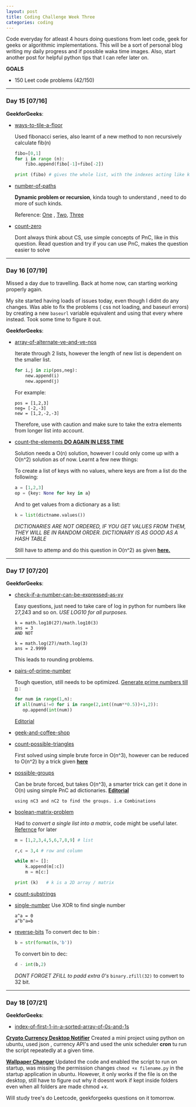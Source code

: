 ```yaml
---
layout: post
title: Coding Challenge Week Three
categories: coding
---
```


Code everyday for atleast 4 hours doing questions from leet code, geek for geeks or algorithmic implementations. This will be a sort of personal blog writing my daily progress and if possible waka time images. Also, start another post for helpful python tips that I can refer later on.

**GOALS**
* 150 Leet code problems (42/150) 



---
### **Day 15** [07/16]

**GeekforGeeks**:
* [ways-to-tile-a-floor](http://practice.geeksforgeeks.org/problems/ways-to-tile-a-floor/00)

	Used fibonacci series, also learnt of a new method to non recursively calculate fib(n)
	```python
	fibo=[0,1]
	for i in range (n):
		fibo.append(fibo[-1]+fibo[-2])

	print (fibo) # gives the whole list, with the indexes acting like keys in a dictionary
	```
* [number-of-paths](http://practice.geeksforgeeks.org/problems/number-of-paths/0)
	
	**Dynamic problem or recursion**, kinda tough to understand , need to do more of such kinds. 

	Reference: [One](http://algorithms.tutorialhorizon.com/dynamic-programming-count-all-paths-from-top-left-to-bottom-right-of-a-mxn-matrix/)
	, [Two](http://www.geeksforgeeks.org/count-possible-paths-top-left-bottom-right-nxm-matrix/), [Three](http://algorithms.tutorialhorizon.com/print-all-paths-from-top-left-to-bottom-right-in-two-dimensional-array/)

* [count-zero](http://practice.geeksforgeeks.org/problems/count-zero/0)	

	Dont always think about CS, use simple concepts of PnC, like in this question. Read question and try if you can use PnC, makes the question easier to solve

---
### **Day 16** [07/19]

Missed a day due to travelling. Back at home now, can starting working properly again. 

My site started having loads of issues today, even though I didnt do any changes. Was able to fix the problems ( css not loading, and baseurl errors) by creating a new ```baseurl``` variable equivalent and using that every where instead. Took some time to figure it out. 

**GeekforGeeks**:
* [array-of-alternate-ve-and-ve-nos](http://practice.geeksforgeeks.org/problems/array-of-alternate-ve-and-ve-nos/0)
	
	Iterate through 2 lists, however the length of new list is dependent on the smaller list.
	
	```python
	for i,j in zip(pos,neg):
		new.append(i)
		new.append(j)
	```
	For example:
	```
	pos = [1,2,3]
	neg= [-2,-3]
	new = [1,2,-2,-3]
	```
	Therefore, use with caution and make sure to take the extra elements from longer list into account.

* [count-the-elements **DO AGAIN IN LESS TIME**](http://practice.geeksforgeeks.org/problems/count-the-elements/0)
	
	Solution needs a O(n) solution, however I could only come up with a O(n^2) solution as of now. Learnt a few new things:

	To create a list of keys with no values, where keys are from a list do the following:
	```python
	a = [1,2,3]
	op = {key: None for key in a}
	```

	And to get values from a dictionary as a list:
	```python
	k = list(dictname.values())
	```

	*DICTIONARIES ARE NOT ORDERED, IF YOU GET VALUES FROM THEM, THEY WILL BE IN RANDOM ORDER. DICTIONARY IS AS GOOD AS A HASH TABLE*

	Still have to attemp and do this question in O(n^2) as given [**here.**](http://practice.geeksforgeeks.org/editorial.php?pid=2087) 	


---
### **Day 17** [07/20]

**GeekforGeeks**:
* [check-if-a-number-can-be-expressed-as-xy](http://practice.geeksforgeeks.org/problems/check-if-a-number-can-be-expressed-as-xy/0)
	
	Easy questions, just need to take care of log in python for numbers like 27,243 and so on. *USE LOG10 for all purposes.*
	```
	k = math.log10(27)/math.log10(3)
	ans = 3
	AND NOT

	k = math.log(27)/math.log(3)
	ans = 2.9999
	```
	This leads to rounding problems.

* [pairs-of-prime-number](http://practice.geeksforgeeks.org/problems/pairs-of-prime-number/0)

	Tough question, still needs to be optimized. [Generate prime numbers till n](https://stackoverflow.com/questions/11619942/print-series-of-prime-numbers-in-python) :
	```python
	for num in range(1,n):
    if all(num%i!=0 for i in range(2,int((num**0.5))+1,2)):
       op.append(int(num))
	```
	[Editorial](http://www.geeksforgeeks.org/find-two-prime-numbers-with-given-sum/)

* [geek-and-coffee-shop](http://practice.geeksforgeeks.org/problems/geek-and-coffee-shop/0)
* [count-possible-triangles](http://practice.geeksforgeeks.org/problems/count-possible-triangles/0)
	
	First solved using simple brute force in O(n^3), however can be reduced to O(n^2) by a trick given [**here**](http://www.geeksforgeeks.org/find-number-of-triangles-possible/)

* [possible-groups](http://practice.geeksforgeeks.org/problems/possible-groups/0)
	
	Can be brute forced, but takes O(n^3), a smarter trick can get it done in O(n) using simple PnC ad dictionaries. [**Editorial**](http://www.geeksforgeeks.org/count-possible-groups-size-2-3-sum-multiple-3/)
	```
	using nC3 and nC2 to find the groups. i.e Combinations
	```
* [boolean-matrix-problem](http://practice.geeksforgeeks.org/problems/boolean-matrix-problem/0)

	Had to *convert a single list into a matrix*, code might be useful later. [Refernce](http://www.geeksforgeeks.org/a-boolean-matrix-question/) for later
	```python
	m = [1,2,3,4,5,6,7,8,9] # list

	r,c = 3,4 # row and column

	while m!= []:
		k.append(m[:c])
		m = m[c:] 

	print (k)	# k is a 2D array / matrix
	```
* [count-substrings](http://practice.geeksforgeeks.org/problems/count-substrings/0)
* [single-number](http://practice.geeksforgeeks.org/problems/single-number/0)
	Use XOR to find single number
	```
	a^a = 0
	a^b^a=b
	```
* [reverse-bits](http://practice.geeksforgeeks.org/problems/reverse-bits/0)
	To convert dec to bin :
	```python
	b = str(format(n,'b'))
	```
	To convert bin to dec:
	```python
	d - int(b,2)
	```
	*DONT FORGET ZFILL to padd extra 0's* ```binary.zfill(32)``` to convert to 32 bit.



---
### **Day 18** [07/21]

**GeekforGeeks**:
* [index-of-first-1-in-a-sorted-array-of-0s-and-1s](http://practice.geeksforgeeks.org/problems/index-of-first-1-in-a-sorted-array-of-0s-and-1s/0)


 [**Crypto Currency Desktop Notifier**](https://github.com/khannasarthak/python-cryptomoney)
	Created a mini project using python on ubuntu, used json , currency API's and used the unix scheduler **cron** tu run the script repeatedly at a given time.

[**Wallpaper Changer**](https://github.com/khannasarthak/daily-wallpaper-ubuntu16.04)
	Updated the code and enabled the script to run on startup, was missing the permission changes ```chmod +x filename.py``` in the startup application in ubuntu. However, it only works if the file is on the desktop, still have to figure out why it doesnt work if kept inside folders even when all folders are made chmod +x.

Will study tree's do Leetcode, geekforgeeks questions on it tomorrow.
